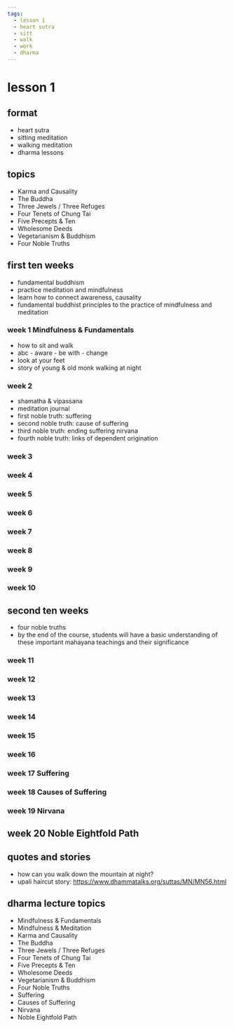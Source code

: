 ```yaml
---
tags:
  - lesson 1 
  - heart sutra
  - sitt
  - walk
  - work 
  - dharma
---
```

# lesson 1

## format

- heart sutra
- sitting meditation
- walking meditation
- dharma lessons

## topics

- Karma and Causality
- The Buddha
- Three Jewels / Three Refuges
- Four Tenets of Chung Tai
- Five Precepts & Ten
- Wholesome Deeds
- Vegetarianism & Buddhism
- Four Noble Truths

## first ten weeks

- fundamental buddhism
- practice meditation and mindfulness
- learn how to connect awareness, causality
- fundamental buddhist principles to the practice of mindfulness and meditation

### week 1 Mindfulness & Fundamentals

- how to sit and walk
- abc - aware - be with - change
- look at your feet
- story of young & old monk walking at night

### week 2

- shamatha & vipassana
- meditation journal
- first noble truth: suffering
- second noble truth: cause of suffering
- third noble truth: ending suffering nirvana
- fourth noble truth: links of dependent origination

### week 3

### week 4

### week 5

### week 6

### week 7

### week 8

### week 9

### week 10

## second ten weeks

- four noble truths
- by the end of the course, students will have a basic understanding of these important mahayana teachings and their significance

### week 11

### week 12

### week 13

### week 14

### week 15

### week 16

### week 17 Suffering

### week 18 Causes of Suffering

### week 19 Nirvana

## week 20 Noble Eightfold Path

## quotes and stories

- how can you walk down the mountain at night?
- upali haircut story: <https://www.dhammatalks.org/suttas/MN/MN56.html>

## dharma lecture topics

- Mindfulness & Fundamentals
- Mindfulness & Meditation
- Karma and Causality
- The Buddha
- Three Jewels / Three Refuges
- Four Tenets of Chung Tai
- Five Precepts & Ten
- Wholesome Deeds
- Vegetarianism & Buddhism
- Four Noble Truths
- Suffering
- Causes of Suffering
- Nirvana
- Noble Eightfold Path
